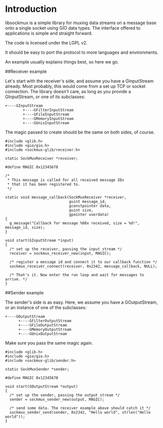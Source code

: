 # Introduction

libsockmux is a simple library for muxing data streams on a message base
onto a single socket using GIO data types. The interface offered to
applications is simple and straight forward.

The code is licensed under the LGPL v2.

It should be easy to port the protocol to more languages and environments.

An example usually explains things best, so here we go.

##Receiver example

Let's start with the receiver's side, and assume you have a GInputStream
already. Most probably, this would come from a set up TCP or socket
connection. The library doesn't care, as long as you provide a GInputStream,
or one of its subclasses:
    
    +----GInputStream
            +----GFilterInputStream
            +----GFileInputStream
            +----GMemoryInputStream
            +----GUnixInputStream

The magic passed to create should be the same on both sides, of course.

    #include <glib.h>
    #include <gio/gio.h>
    #include <sockmux-glib/receiver.h>

    static SockMuxReceiver *receiver;

    #define MAGIC 0x12345678
    
    /* 
     * This message is called for all received message IDs
     * that it has been registered to.
     */

    static void message_callback(SockMuxReceiver *receiver,
                                 guint message_id,
                                 gconstpointer data,
                                 guint size,
                                 gpointer userdata)
    {
      g_message("Callback for message %08x received, size = %d!", message_id, size);
    }

    void start(GInputStream *input)
    {
      /* set up the receiver, passing the input stream */
      receiver = sockmux_receiver_new(input, MAGIC);

      /* register a message id and connect it to our callback function */
      sockmux_receiver_connect(receiver, 0x2342, message_callback, NULL);

      /* That's it. Now enter the run loop and wait for messages to arrive. */
    }

##Sender example

The sender's side is as easy. Here, we assume you have a GOutputStream,
or an instance of one of the subclasses:

    +----GOutputStream
          +----GFilterOutputStream
          +----GFileOutputStream
          +----GMemoryOutputStream
          +----GUnixOutputStream

Make sure you pass the same magic again.

    #include <glib.h>
    #include <gio/gio.h>
    #include <sockmux-glib/sender.h>

    static SockMuxSender *sender;

    #define MAGIC 0x12345678
    
    void start(GOutputStream *output)
    {
      /* set up the sender, passing the output stream */
      sender = sockmux_sender_new(output, MAGIC);

      /* send some data. The receiver example above should catch it */
      sockmux_sender_send(sender, 0x2342, "Hello world", strlen("Hello world"));
    }

